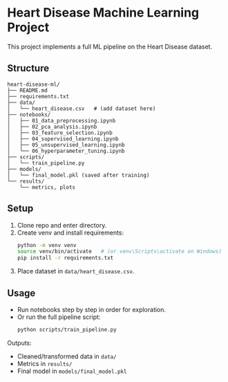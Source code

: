 # Heart Disease Machine Learning Project

This project implements a full ML pipeline on the Heart Disease dataset.

## Structure
```
heart-disease-ml/
├── README.md
├── requirements.txt
├── data/
│   └── heart_disease.csv   # (add dataset here)
├── notebooks/
│   ├── 01_data_preprocessing.ipynb
│   ├── 02_pca_analysis.ipynb
│   ├── 03_feature_selection.ipynb
│   ├── 04_supervised_learning.ipynb
│   ├── 05_unsupervised_learning.ipynb
│   └── 06_hyperparameter_tuning.ipynb
├── scripts/
│   └── train_pipeline.py
├── models/
│   └── final_model.pkl (saved after training)
└── results/
    └── metrics, plots
```

## Setup
1. Clone repo and enter directory.
2. Create venv and install requirements:
   ```bash
   python -m venv venv
   source venv/bin/activate   # (or venv\Scripts\activate on Windows)
   pip install -r requirements.txt
   ```
3. Place dataset in `data/heart_disease.csv`.

## Usage
- Run notebooks step by step in order for exploration.
- Or run the full pipeline script:
  ```bash
  python scripts/train_pipeline.py
  ```

Outputs:
- Cleaned/transformed data in `data/`
- Metrics in `results/`
- Final model in `models/final_model.pkl`
